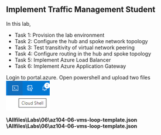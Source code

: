 ## Implement Traffic Management Student

In this lab,
<ul>
     <li>Task 1: Provision the lab environment</li>
     <li>Task 2: Configure the hub and spoke network topology</li>
     <li>Task 3: Test transitivity of virtual network peering</li>
     <li>Task 4: Configure routing in the hub and spoke topology</li>
     <li>Task 5: Implement Azure Load Balancer</li>
     <li>Task 6: Implement Azure Application Gateway</li>
</ul>



Login to portal.azure. Open powershell and upload two files ![Open powershell ](images/powershell.png)

**\Allfiles\Labs\06\az104-06-vms-loop-template.json**
**\Allfiles\Labs\06\az104-06-vms-loop-template.json**